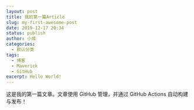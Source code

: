 ```yaml
---
layout: post
title: 我的第一篇Article
slug: my-first-awesome-post
date: 2019-12-17 20:34
status: publish
author: 小成
categories: 
  - 默认分类
tags: 
  - 博客
  - Maverick
  - GitHub
excerpt: Hello World!
---
```


这是我的第一篇文章。文章使用 GitHub 管理，并通过 GitHub Actions 自动构建与发布！
